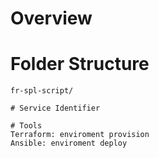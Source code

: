# Overview

# Folder Structure

```
fr-spl-script/

# Service Identifier

# Tools
Terraform: enviroment provision  
Ansible: enviroment deploy
